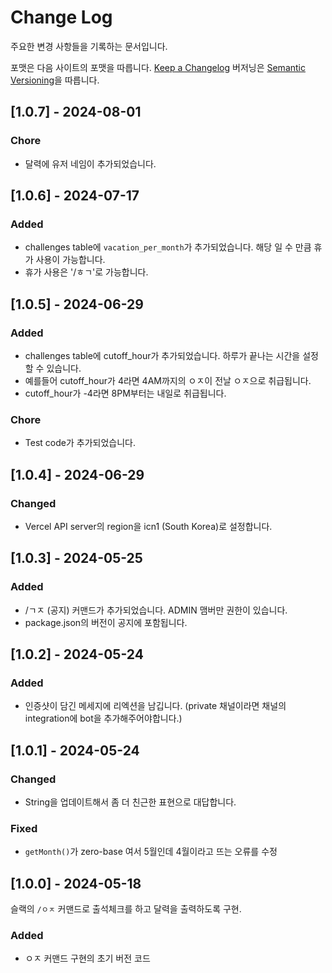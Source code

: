 # Change Log

주요한 변경 사항들을 기록하는 문서입니다.

포맷은 다음 사이트의 포맷을 따릅니다. [Keep a Changelog](http://keepachangelog.com/)
버저닝은 [Semantic Versioning](http://semver.org/)을 따릅니다.

## [1.0.7] - 2024-08-01

### Chore

- 달력에 유저 네임이 추가되었습니다.

## [1.0.6] - 2024-07-17

### Added

- challenges table에 `vacation_per_month`가 추가되었습니다. 해당 일 수 만큼 휴가 사용이 가능합니다.
- 휴가 사용은 '/ㅎㄱ'로 가능합니다.

## [1.0.5] - 2024-06-29

### Added

- challenges table에 cutoff_hour가 추가되었습니다. 하루가 끝나는 시간을 설정할 수 있습니다.
- 예를들어 cutoff_hour가 4라면 4AM까지의 ㅇㅈ이 전날 ㅇㅈ으로 취급됩니다.
- cutoff_hour가 -4라면 8PM부터는 내일로 취급됩니다.

### Chore

- Test code가 추가되었습니다.

## [1.0.4] - 2024-06-29

### Changed

- Vercel API server의 region을 icn1 (South Korea)로 설정합니다.

## [1.0.3] - 2024-05-25

### Added

- /ㄱㅈ (공지) 커맨드가 추가되었습니다. ADMIN 맴버만 권한이 있습니다.
- package.json의 버전이 공지에 포함됩니다.

## [1.0.2] - 2024-05-24

### Added

- 인증샷이 담긴 메세지에 리엑션을 남깁니다. (private 채널이라면 채널의 integration에 bot을 추가해주어야합니다.)

## [1.0.1] - 2024-05-24

### Changed

- String을 업데이트해서 좀 더 친근한 표현으로 대답합니다.

### Fixed

- `getMonth()`가 zero-base 여서 5월인데 4월이라고 뜨는 오류를 수정

## [1.0.0] - 2024-05-18

슬랙의 `/ㅇㅈ` 커맨드로 출석체크를 하고 달력을 출력하도록 구현.

### Added

- ㅇㅈ 커맨드 구현의 초기 버전 코드
